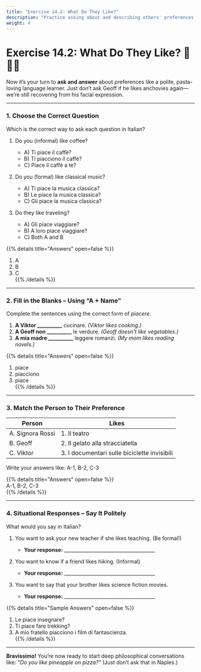 ```yaml
---
title: "Exercise 14.2: What Do They Like?"
description: "Practice asking about and describing others' preferences in Italian. Featuring Geoff, Viktor, and a few questionable hobbies."
weight: 4
---
```


# **Exercise 14.2: What Do They Like?** 🤔🎻🍍  

Now it’s your turn to **ask and answer** about preferences like a polite, pasta-loving language learner. Just don’t ask Geoff if he likes anchovies again—we’re still recovering from his facial expression.

---

### **1. Choose the Correct Question**  

Which is the correct way to ask each question in Italian?

1. Do you (informal) like coffee?  
   - A) Ti piace il caffè?  
   - B) Ti piacciono il caffè?  
   - C) Piace il caffè a te?

2. Do you (formal) like classical music?  
   - A) Ti piace la musica classica?  
   - B) Le piace la musica classica?  
   - C) Gli piace la musica classica?

3. Do they like traveling?  
   - A) Gli piace viaggiare?  
   - B) A loro piace viaggiare?  
   - C) Both A and B  

{{% details title="Answers" open=false %}}  
1. A  
2. B  
3. C  
{{% /details %}}

---

### **2. Fill in the Blanks – Using “A + Name”**  

Complete the sentences using the correct form of *piacere*.

1. **A Viktor __________** cucinare. *(Viktor likes cooking.)*  
2. **A Geoff non __________** le verdure. *(Geoff doesn’t like vegetables.)*  
3. **A mia madre __________** leggere romanzi. *(My mom likes reading novels.)*  

{{% details title="Answers" open=false %}}  
1. piace  
2. piacciono  
3. piace  
{{% /details %}}

---

### **3. Match the Person to Their Preference**  

| Person         | Likes                                     |
|----------------|--------------------------------------------|
| A. Signora Rossi | 1. Il teatro                             |
| B. Geoff          | 2. Il gelato alla stracciatella         |
| C. Viktor         | 3. I documentari sulle biciclette invisibili |

Write your answers like: A-1, B-2, C-3

{{% details title="Answers" open=false %}}  
A-1, B-2, C-3  
{{% /details %}}

---

### **4. Situational Responses – Say It Politely**  

What would you say in Italian?

1. You want to ask your new teacher if she likes teaching. (Be formal!)  
   - **Your response:** ______________________________________  

2. You want to know if a friend likes hiking. (Informal)  
   - **Your response:** ______________________________________  

3. You want to say that your brother likes science fiction movies.  
   - **Your response:** ______________________________________  

{{% details title="Sample Answers" open=false %}}  
1. Le piace insegnare?  
2. Ti piace fare trekking?  
3. A mio fratello piacciono i film di fantascienza.  
{{% /details %}}

---

**Bravissimo!** You’re now ready to start deep philosophical conversations like: *"Do you like pineapple on pizza?"* (Just don’t ask that in Naples.)
